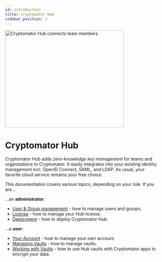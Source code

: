 ```yaml
---
id: introduction
title: Cryptomator Hub
sidebar_position: 1
---
```


<Image src="/img/hub/hub-intro.png" alt="Cryptomator Hub connects team members" width="384" height="316" />

# Cryptomator Hub

Cryptomator Hub adds *zero-knowledge key management* for teams and organizations to Cryptomator.
It easily integrates into your existing identity management incl. OpenID Connect, SAML, and LDAP.
As usual, your favorite cloud service remains your free choice.

This documentation covers various topics, depending on your role.
If you are…

…an **administrator**:

* [User & Group management](user-group-management.md) - how to manage users and groups.
* [License](admin.md#license) - how to manage your Hub license.
* [Deployment](deployment.md) - how to deploy Cryptomator Hub.

…a **user**:

* [Your Account](your-account.md) - how to manage your own account.
* [Managing Vaults](vault-management.md) - how to manage vaults.
* [Working with Vaults](access-vault.md) - how to use Hub vaults with Cryptomator apps to encrypt your data.
